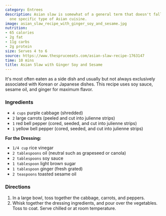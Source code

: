 ```yaml
---
category: Entrees
description: Asian slaw is somewhat of a general term that doesn't fall neatly under
  one specific type of Asian cuisine.
image: asian_slaw_recipe_with_ginger_soy_and_sesame.jpg
nutrition:
- 65 calories
- 2g fat
- 11g carbs
- 2g protein
size: Serves 4 to 6
source: https://www.thespruceeats.com/asian-slaw-recipe-1763147
time: 10 mins
title: Asian Slaw with Ginger Soy and Sesame
---
```


 It's most often eaten as a side dish and usually
  but not always exclusively associated with Korean or Japanese dishes. This recipe uses soy sauce, sesame oil, and ginger for maximum flavor.

### Ingredients

* `4 cups` purple cabbage (shredded)
* `2` large carrots (peeled and cut into julienne strips)
* `1` red bell pepper (cored, seeded, and cut into julienne strips)
* `1` yellow bell pepper (cored, seeded, and cut into julienne strips)

**For the Dressing:**

* `1/4 cup` rice vinegar
* `2 tablespoons` oil (neutral such as grapeseed or canola)
* `2 tablespoons` soy sauce
* `1 tablespoon` light brown sugar
* `1 tablespoon` ginger (fresh grated)
* `2 teaspoons` toasted sesame oil

### Directions

1. In a large bowl, toss together the cabbage, carrots, and peppers.
2. Whisk together the dressing ingredients, and pour over the vegetables. Toss to coat. Serve chilled or at room temperature.
